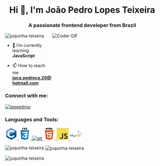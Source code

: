 <h1 align="center">Hi 👋, I'm João Pedro Lopes Teixeira</h1>
<h3 align="center">A passionate frontend developer from Brazil</h3>
<img alt="Coder GIF" height=250 width=350 align="right" src="https://cdn.dribbble.com/users/730703/screenshots/6581243/avento.gif" />

<p align="left"> <img src="https://komarev.com/ghpvc/?username=juquinha-teixeira&label=Profile%20views&color=0e75b6&style=flat" alt="juquinha-teixeira" /> </p>

- 🌱 I’m currently learning **JavaScript**

- 📫 How to reach me **juca.pedroca.20@hotmail.com**

<h3 align="left">Connect with me:</h3>
<p align="left">
<a href="https://instagram.com/jpeeedroo" target="blank"><img align="center" src="https://raw.githubusercontent.com/rahuldkjain/github-profile-readme-generator/master/src/images/icons/Social/instagram.svg" alt="jpeeedroo" height="30" width="40" /></a>
</p>

<h3 align="left">Languages and Tools:</h3>
<p align="left"> <a href="https://www.cprogramming.com/" target="_blank" rel="noreferrer"> <img src="https://raw.githubusercontent.com/devicons/devicon/master/icons/c/c-original.svg" alt="c" width="40" height="40"/> </a> <a href="https://www.w3schools.com/css/" target="_blank" rel="noreferrer"> <img src="https://raw.githubusercontent.com/devicons/devicon/master/icons/css3/css3-original-wordmark.svg" alt="css3" width="40" height="40"/> </a> <a href="https://git-scm.com/" target="_blank" rel="noreferrer"> <img src="https://www.vectorlogo.zone/logos/git-scm/git-scm-icon.svg" alt="git" width="40" height="40"/> </a> <a href="https://www.w3.org/html/" target="_blank" rel="noreferrer"> <img src="https://raw.githubusercontent.com/devicons/devicon/master/icons/html5/html5-original-wordmark.svg" alt="html5" width="40" height="40"/> </a> <a href="https://developer.mozilla.org/en-US/docs/Web/JavaScript" target="_blank" rel="noreferrer"> <img src="https://raw.githubusercontent.com/devicons/devicon/master/icons/javascript/javascript-original.svg" alt="javascript" width="40" height="40"/> </a> <a href="https://www.mysql.com/" target="_blank" rel="noreferrer"> <img src="https://raw.githubusercontent.com/devicons/devicon/master/icons/mysql/mysql-original-wordmark.svg" alt="mysql" width="40" height="40"/> </a> </p>

<p><img align="left" src="https://github-readme-stats.vercel.app/api/top-langs?username=juquinha-teixeira&show_icons=true&locale=en&layout=compact" alt="juquinha-teixeira" /></p>

<p>&nbsp;<img align="center" src="https://github-readme-stats.vercel.app/api?username=juquinha-teixeira&show_icons=true&locale=en" alt="juquinha-teixeira" /></p>

<p><img align="center" src="https://github-readme-streak-stats.herokuapp.com/?user=juquinha-teixeira&" alt="juquinha-teixeira" /></p>
